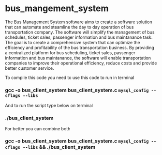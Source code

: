 # bus_mangement_system

The Bus Management System software aims to create a software solution that can automate and steamline the day to day operation of bus transportation company. The software will simplify the management of bus schedules, ticket sales, passenger information and bus maintanance task. The goal is to create a comprehensive system that can optimize the efficiency and profitability of the bus transportation business. By providing a centralized platform for bus scheduling, ticket sales, passenger information and bus maintanance, the software will enable transportation companies to improve their operational efficiency, reduce costs and provide better customer service.

To compile this code you need to use this code to run in terminal
### gcc -o bus_client_system bus_client_system.c `mysql_config --cflags --libs`

And to run the script type below on terminal
### ./bus_client_system

For better you can combine both 
### gcc -o bus_client_system bus_client_system.c `mysql_config --cflags --libs` && ./bus_client_system
